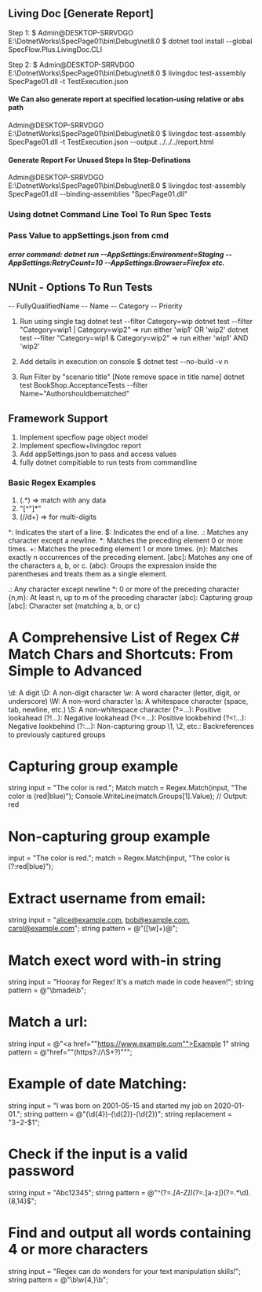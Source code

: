 ﻿## Living Doc [Generate Report]

Step 1: 
$ Admin@DESKTOP-SRRVDGO E:\DotnetWorks\SpecPage01\bin\Debug\net8.0
$ dotnet tool install --global SpecFlow.Plus.LivingDoc.CLI

Step 2:
$ Admin@DESKTOP-SRRVDGO E:\DotnetWorks\SpecPage01\bin\Debug\net8.0
$ livingdoc test-assembly SpecPage01.dll -t TestExecution.json

#### We Can also generate report at specified location-using relative or abs path

Admin@DESKTOP-SRRVDGO E:\DotnetWorks\SpecPage01\bin\Debug\net8.0
$ livingdoc test-assembly SpecPage01.dll -t TestExecution.json --output ../../../report.html

#### Generate Report For Unused Steps In Step-Definations
Admin@DESKTOP-SRRVDGO E:\DotnetWorks\SpecPage01\bin\Debug\net8.0
$ livingdoc test-assembly SpecPage01.dll --binding-assemblies "SpecPage01.dll"

### Using dotnet Command Line Tool To Run Spec Tests


### Pass Value to appSettings.json from cmd
##### error command: dotnet run --AppSettings:Environment=Staging --AppSettings:RetryCount=10 --AppSettings:Browser=Firefox etc.

## NUnit	- Options To Run Tests
   -- FullyQualifiedName
   -- Name
   -- Category
   -- Priority


1. Run using single tag
   dotnet test --filter Category=wip
   dotnet test --filter "Category=wip1 | Category=wip2"    => run either 'wip1' OR 'wip2'
   dotnet test --filter "Category=wip1 & Category=wip2"    => run either 'wip1' AND 'wip2'

2. Add details in execution on console
   $ dotnet test <project-name> --no-build -v n

3. Run Filter by "scenario title" [Note remove space in title name]
   dotnet test BookShop.AcceptanceTests --filter Name~"Authorshouldbematched"
 

## Framework Support
1. Implement specflow page object model
2. Implement specflow+livingdoc report
3. Add appSettings.json to pass and access values
4. fully dotnet compitiable to run tests from commandline

### Basic Regex Examples
1. (.*)  => match with any data
2. "[^"]*"
3. (//d+) => for multi-digits

^: Indicates the start of a line.
$: Indicates the end of a line.
.: Matches any character except a newline.
*: Matches the preceding element 0 or more times.
+: Matches the preceding element 1 or more times.
{n}: Matches exactly n occurrences of the preceding element.
[abc]: Matches any one of the characters a, b, or c.
(abc): Groups the expression inside the parentheses and treats them as a single element.


.: Any character except newline
*: 0 or more of the preceding character
{n,m}: At least n, up to m of the preceding character
(abc): Capturing group
[abc]: Character set (matching a, b, or c)
[^abc]: Negated character set (matching characters not in a, b, or c)
|: Alternation (match one of the expressions on either side of the |)

A Comprehensive List of Regex C# Match Chars and Shortcuts: From Simple to Advanced
==================
\d: A digit
\D: A non-digit character
\w: A word character (letter, digit, or underscore)
\W: A non-word character
\s: A whitespace character (space, tab, newline, etc.)
\S: A non-whitespace character
(?=...): Positive lookahead
(?!...): Negative lookahead
(?<=...): Positive lookbehind
(?<!...): Negative lookbehind
(?:...): Non-capturing group
\1, \2, etc.: Backreferences to previously captured groups


Capturing group example
==============
string input = "The color is red.";
Match match = Regex.Match(input, "The color is (red|blue)");
Console.WriteLine(match.Groups[1].Value); // Output: red

Non-capturing group example
==============
input = "The color is red.";
match = Regex.Match(input, "The color is (?:red|blue)");

Extract username from email:
=========
string input = "alice@example.com, bob@example.com, carol@example.com";
string pattern = @"([\w]+)@";

Match exect word with-in string
=========
string input = "Hooray for Regex! It's a match made in code heaven!";
string pattern = @"\bmade\b";

Match a url:
=========
string input = @"<a href=""https://www.example.com"">Example 1</a>"
string pattern = @"href=""(https?://\S+?)""";

Example of date Matching:
=========
string input = "I was born on 2001-05-15 and started my job on 2020-01-01.";
string pattern = @"(\d{4})-(\d{2})-(\d{2})";
string replacement = "$3-$2-$1";

Check if the input is a valid password
=============
string input = "Abc12345";
string pattern = @"^(?=.*[A-Z])(?=.*[a-z])(?=.*\d).{8,14}$";

Find and output all words containing 4 or more characters
==============
string input = "Regex can do wonders for your text manipulation skills!";
string pattern = @"\b\w{4,}\b";

















